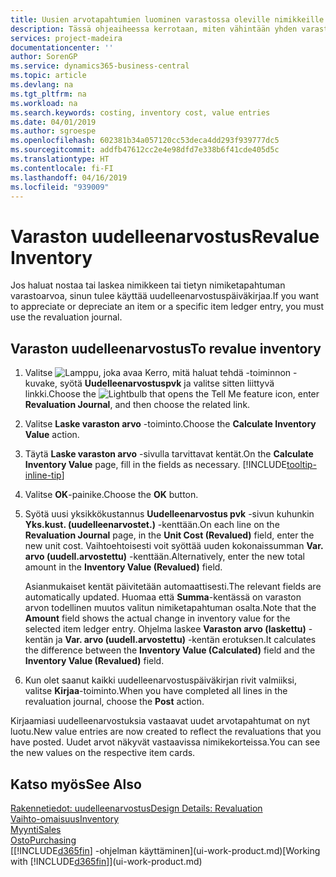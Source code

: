 ```yaml
---
title: Uusien arvotapahtumien luominen varastossa oleville nimikkeille| Microsoft Docs
description: Tässä ohjeaiheessa kerrotaan, miten vähintään yhden varaston nimikkeen arvotapahtumaa nostetaan tai lasketaan kirjaamalla nimikkeen nykyinen laskettu arvo.
services: project-madeira
documentationcenter: ''
author: SorenGP
ms.service: dynamics365-business-central
ms.topic: article
ms.devlang: na
ms.tgt_pltfrm: na
ms.workload: na
ms.search.keywords: costing, inventory cost, value entries
ms.date: 04/01/2019
ms.author: sgroespe
ms.openlocfilehash: 602381b34a057120cc53deca4dd293f939777dc5
ms.sourcegitcommit: addfb47612cc2e4e98dfd7e338b6f41cde405d5c
ms.translationtype: HT
ms.contentlocale: fi-FI
ms.lasthandoff: 04/16/2019
ms.locfileid: "939009"
---
```

# <a name="revalue-inventory"></a><span data-ttu-id="afd21-103">Varaston uudelleenarvostus</span><span class="sxs-lookup"><span data-stu-id="afd21-103">Revalue Inventory</span></span>
<span data-ttu-id="afd21-104">Jos haluat nostaa tai laskea nimikkeen tai tietyn nimiketapahtuman varastoarvoa, sinun tulee käyttää uudelleenarvostuspäiväkirjaa.</span><span class="sxs-lookup"><span data-stu-id="afd21-104">If you want to appreciate or depreciate an item or a specific item ledger entry, you must use the revaluation journal.</span></span>

## <a name="to-revalue-inventory"></a><span data-ttu-id="afd21-105">Varaston uudelleenarvostus</span><span class="sxs-lookup"><span data-stu-id="afd21-105">To revalue inventory</span></span>
1. <span data-ttu-id="afd21-106">Valitse ![Lamppu, joka avaa Kerro, mitä haluat tehdä -toiminnon](media/ui-search/search_small.png "Kerro, mitä haluat tehdä") -kuvake, syötä **Uudelleenarvostuspvk** ja valitse sitten liittyvä linkki.</span><span class="sxs-lookup"><span data-stu-id="afd21-106">Choose the ![Lightbulb that opens the Tell Me feature](media/ui-search/search_small.png "Tell me what you want to do") icon, enter **Revaluation Journal**, and then choose the related link.</span></span>
2. <span data-ttu-id="afd21-107">Valitse **Laske varaston arvo** -toiminto.</span><span class="sxs-lookup"><span data-stu-id="afd21-107">Choose the **Calculate Inventory Value** action.</span></span>
3. <span data-ttu-id="afd21-108">Täytä **Laske varaston arvo** -sivulla tarvittavat kentät.</span><span class="sxs-lookup"><span data-stu-id="afd21-108">On the **Calculate Inventory Value** page, fill in the fields as necessary.</span></span> [!INCLUDE[tooltip-inline-tip](includes/tooltip-inline-tip_md.md)]
4. <span data-ttu-id="afd21-109">Valitse **OK**-painike.</span><span class="sxs-lookup"><span data-stu-id="afd21-109">Choose the **OK** button.</span></span>
5. <span data-ttu-id="afd21-110">Syötä uusi yksikkökustannus **Uudelleenarvostus pvk** -sivun kuhunkin **Yks.kust. (uudelleenarvostet.)** -kenttään.</span><span class="sxs-lookup"><span data-stu-id="afd21-110">On each line on the **Revaluation Journal** page, in the **Unit Cost (Revalued)** field, enter the new unit cost.</span></span> <span data-ttu-id="afd21-111">Vaihtoehtoisesti voit syöttää uuden kokonaissumman **Var. arvo (uudell.arvostettu)** -kenttään.</span><span class="sxs-lookup"><span data-stu-id="afd21-111">Alternatively, enter the new total amount in the **Inventory Value (Revalued)** field.</span></span>

    <span data-ttu-id="afd21-112">Asianmukaiset kentät päivitetään automaattisesti.</span><span class="sxs-lookup"><span data-stu-id="afd21-112">The relevant fields are automatically updated.</span></span> <span data-ttu-id="afd21-113">Huomaa että **Summa**-kentässä on varaston arvon todellinen muutos valitun nimiketapahtuman osalta.</span><span class="sxs-lookup"><span data-stu-id="afd21-113">Note that the **Amount** field shows the actual change in inventory value for the selected item ledger entry.</span></span> <span data-ttu-id="afd21-114">Ohjelma laskee **Varaston arvo (laskettu)** -kentän ja **Var. arvo (uudell.arvostettu)** -kentän erotuksen.</span><span class="sxs-lookup"><span data-stu-id="afd21-114">It calculates the difference between the **Inventory Value (Calculated)** field and the **Inventory Value (Revalued)** field.</span></span>
6. <span data-ttu-id="afd21-115">Kun olet saanut kaikki uudelleenarvostuspäiväkirjan rivit valmiiksi, valitse **Kirjaa**-toiminto.</span><span class="sxs-lookup"><span data-stu-id="afd21-115">When you have completed all lines in the revaluation journal, choose the **Post** action.</span></span>

<span data-ttu-id="afd21-116">Kirjaamiasi uudelleenarvostuksia vastaavat uudet arvotapahtumat on nyt luotu.</span><span class="sxs-lookup"><span data-stu-id="afd21-116">New value entries are now created to reflect the revaluations that you have posted.</span></span> <span data-ttu-id="afd21-117">Uudet arvot näkyvät vastaavissa nimikekorteissa.</span><span class="sxs-lookup"><span data-stu-id="afd21-117">You can see the new values on the respective item cards.</span></span>

## <a name="see-also"></a><span data-ttu-id="afd21-118">Katso myös</span><span class="sxs-lookup"><span data-stu-id="afd21-118">See Also</span></span>
[<span data-ttu-id="afd21-119">Rakennetiedot: uudelleenarvostus</span><span class="sxs-lookup"><span data-stu-id="afd21-119">Design Details: Revaluation</span></span>](design-details-revaluation.md)  
[<span data-ttu-id="afd21-120">Vaihto-omaisuus</span><span class="sxs-lookup"><span data-stu-id="afd21-120">Inventory</span></span>](inventory-manage-inventory.md)  
[<span data-ttu-id="afd21-121">Myynti</span><span class="sxs-lookup"><span data-stu-id="afd21-121">Sales</span></span>](sales-manage-sales.md)  
[<span data-ttu-id="afd21-122">Osto</span><span class="sxs-lookup"><span data-stu-id="afd21-122">Purchasing</span></span>](purchasing-manage-purchasing.md)  
<span data-ttu-id="afd21-123">[[!INCLUDE[d365fin](includes/d365fin_md.md)] -ohjelman käyttäminen](ui-work-product.md)</span><span class="sxs-lookup"><span data-stu-id="afd21-123">[Working with [!INCLUDE[d365fin](includes/d365fin_md.md)]](ui-work-product.md)</span></span>
